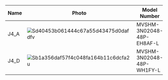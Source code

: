 
| Name  | Photo  |  Model Number  |Quantity (PCS) | Manufacturing Method | Material |
| -------  | -------  |  -------  |------- | ------- | ------- |
| J4_A  | ![Sd40453b061444c67a55d43475d0dafdfv](https://github.com/user-attachments/assets/0c6eca14-c46f-4fb9-9851-d6d4ac0287d9)|  MVSHM-3N02048-48P-EH8AF-L  | 1 | Sheet Metal Fabrication (CNC) | SUS304 |
| J4_D  | ![Sb1a356daf57f4c048fa164b11c6dcfa2u](https://github.com/user-attachments/assets/ba2641e9-3a09-46dd-9d38-58974f3a7d4d)  | MVSHM-3N02048-48P-WH1FY-L   | 1 | Sheet Metal Fabrication (CNC) | SUS304 |

